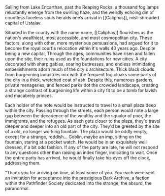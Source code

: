Sailing from Lake Encarthan, past the Reaping Rocks, a thousand fog lamps reluctantly emerge from the swirling haze, and the weirdly echoing din of countless faceless souls heralds one’s arrival in [[Caliphas]], mist-shrouded capital of Ustalav.

Situated in the county with the name name, [[Caliphas]] flourishes as the nation's wealthiest, most accessible, and most cosmopolitan city. These factors, along with other, more mysterious persuasions, had argued for it to become the royal court's relocation within it's walls 40 years ago. Despite being a new capital, Through the ages, communities have risen and fallen upon the site, their ruins used as the foundations for new cities. A city decorated with sharp gables, soaring buttresses, and endless intimidating embellishments adorn much of the city's architecture. Thick black clouds from burgeoning industries mix with the frequent fog cloaks some parts of the city in a thick, wretched coat of ash. Despite this, numerous gardens, private menageries, and fenced parks dot the crowded landscape, creating a strange contrast of burgeoning  life within a city fit to be a tomb for lavish and macabrely princes. 

Each holder of the note would be instructed to travel to a small plaza deep within the city. Passing through the streets, each person would note a large gap between the decadence of the wealthy and the squalor of poor, the immigrants, and the refugees. As each gets closer to the plaza, they'd travel deeper and deeper into an old part of the city. They'd be greeted by the site of a old, no longer working fountain. The plaza would be oddly empty, except for a strange, reddish... Goblin, maybe an imp, sitting on the fountain, staring at a pocket watch. He would be in an exquisitely well dressed, if a bit odd fashion. If any of the party are late, he will not respond to any questions other than raising an index finger, indicating to wait. Once the entire party has arrived, he would finally take his eyes off the clock, addressing them.

"Thank you for arriving on time, at least some of you. You each were sent an invitation for acceptance into the prestigious Dark Archive, a faction within the Pathfinder Society dedicated into the strange, the absurd, the paranormal.